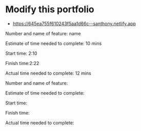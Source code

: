 # Modify this portfolio

- https://645ea755f610243f5aa1d66c--santhony.netlify.app

Number and name of feature: name

Estimate of time needed to complete: 10 mins

Start time: 2:10

Finish time:2:22

Actual time needed to complete: 12 mins

Number and name of feature:

Estimate of time needed to complete:

Start time:

Finish time:

Actual time needed to complete:
